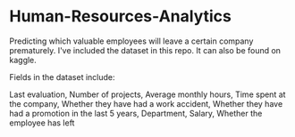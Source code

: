 # Human-Resources-Analytics
Predicting which valuable employees will leave a certain company prematurely.
I've included the dataset in this repo. It can also be found on kaggle.

Fields in the dataset include:

Last evaluation, Number of projects, Average monthly hours, Time spent at the company, Whether they have had a work accident, Whether they have had a promotion in the last 5 years, Department, Salary, Whether the employee has left
